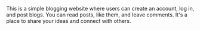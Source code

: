 This is a simple blogging website where users can create an account, log in, and post blogs. You can read posts, like them, and leave comments. It's a place to share your ideas and connect with others.
